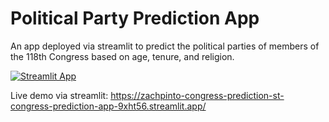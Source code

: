 # Political Party Prediction App
An app deployed via streamlit to predict the political parties of members of the 118th Congress based on age, tenure, and religion.

[![Streamlit App](https://static.streamlit.io/badges/streamlit_badge_black_white.svg)](https://zachpinto-congress-prediction-st-congress-prediction-app-9xht56.streamlit.app/)

Live demo via streamlit:
https://zachpinto-congress-prediction-st-congress-prediction-app-9xht56.streamlit.app/
